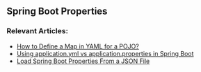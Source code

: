 
## Spring Boot Properties



### Relevant Articles:

- [How to Define a Map in YAML for a POJO?](https://www.baeldung.com/yaml-map-pojo)
- [Using application.yml vs application.properties in Spring Boot](https://www.baeldung.com/spring-boot-yaml-vs-properties)
- [Load Spring Boot Properties From a JSON File](https://www.baeldung.com/spring-boot-json-properties)